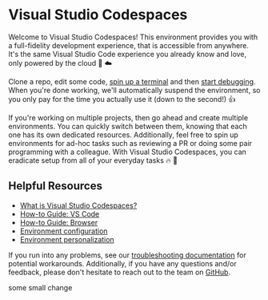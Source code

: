# Visual Studio Codespaces

Welcome to Visual Studio Codespaces! This environment provides you with a full-fidelity development experience, that is accessible from anywhere. It's the same Visual Studio Code experience you already know and love, only powered by the cloud 💙 ☁️

Clone a repo, edit some code, [spin up a terminal](https://docs.microsoft.com/en-us/visualstudio/online/how-to/vscode#using-the-integrated-terminal) and then [start debugging](https://docs.microsoft.com/en-us/visualstudio/online/how-to/vscode#port-forwarding). When you're done working, we'll automatically suspend the environment, so you only pay for the time you actually use it (down to the second!) 👍

If you're working on multiple projects, then go ahead and create multiple environments. You can quickly switch between them, knowing that each one has its own dedicated resources. Additionally, feel free to spin up environments for ad-hoc tasks such as reviewing a PR or doing some pair programming with a colleague. With Visual Studio Codespaces, you can eradicate setup from all of your everyday tasks 🔥 🙌

## Helpful Resources

* [What is Visual Studio Codespaces?](https://docs.microsoft.com/en-us/visualstudio/online/overview/what-is-vsonline)
* [How-to Guide: VS Code](https://docs.microsoft.com/en-us/visualstudio/online/how-to/vscode#install)
* [How-to Guide: Browser](https://docs.microsoft.com/en-us/visualstudio/online/how-to/browser#create-an-environment)
* [Environment configuration](https://docs.microsoft.com/en-us/visualstudio/online/reference/configuring)
* [Environment personalization](https://docs.microsoft.com/en-us/visualstudio/online/reference/personalizing)

If you run into any problems, see our [troubleshooting documentation](https://docs.microsoft.com/en-us/visualstudio/online/resources/troubleshooting) for potential workarounds. Additionally, if you have any questions and/or feedback, please don't hesitate to reach out to the team on [GitHub](https://github.com/microsoftdocs/vsonline).

some small change
